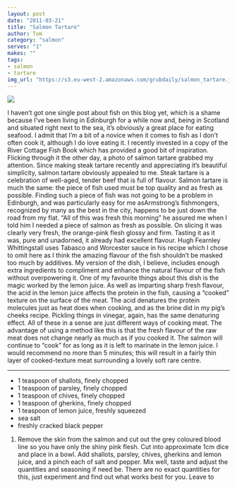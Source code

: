 ```yaml
---
layout: post
date: "2011-03-21"
title: "Salmon Tartare"
author: Tom
category: "salmon"
serves: "1"
makes: ""
tags:
- salmon
- tartare
img_url: "https://s3.eu-west-2.amazonaws.com/grubdaily/salmon_tartare.jpg"
---
```

<img src="https://s3.eu-west-2.amazonaws.com/grubdaily/salmon_tartare.jpg" />

I haven’t got one single post about fish on this blog yet, which is a shame because I’ve been living in Edinburgh for a while now and, being in Scotland and situated right next to the sea, it’s obviously a great place for eating seafood. I admit that I’m a bit of a novice when it comes to fish as I don’t often cook it, although I do love eating it. I recently invested in a copy of the River Cottage Fish Book which has provided a good bit of inspiration. Flicking through it the other day, a photo of salmon tartare grabbed my attention. Since making steak tartare recently and appreciating it’s beautiful simplicity, salmon tartare obviously appealed to me. Steak tartare is a celebration of well-aged, tender beef that is full of flavour. Salmon tartare is much the same: the piece of fish used must be top quality and as fresh as possible. Finding such a piece of fish was not going to be a problem in Edinburgh, and was particularly easy for me asArmstrong’s fishmongers, recognized by many as the best in the city, happens to be just down the road from my flat. “All of this was fresh this morning” he assured me when I told him I needed a piece of salmon as fresh as possible. On slicing it was clearly very fresh, the orange-pink flesh glossy and firm. Tasting it as it was, pure and unadorned, it already had excellent flavour. Hugh Fearnley Whittingstall uses Tabasco and Worcester sauce in his recipe which I chose to omit here as I think the amazing flavour of the fish shouldn’t be masked too much by additives. My version of the dish, I believe, includes enough extra ingredients to compliment and enhance the natural flavour of the fish without overpowering it. One of my favourite things about this dish is the magic worked by the lemon juice. As well as imparting sharp fresh flavour, the acid in the lemon juice affects the protein in the fish, causing a “cooked” texture on the surface of the meat. The acid denatures the protein molecules just as heat does when cooking, and as the brine did in my pig’s cheeks recipe. Pickling things in vinegar, again, has the same denaturing effect. All of these in a sense are just different ways of cooking meat. The advantage of using a method like this is that the fresh flavour of the raw meat does not change nearly as much as if you cooked it. The salmon will continue to “cook” for as long as it is left to marinate in the lemon juice. I would recommend no more than 5 minutes; this will result in a fairly thin layer of cooked-texture meat surrounding a lovely soft rare centre.

---
* 1 teaspoon of shallots, finely chopped
* 1 teaspoon of parsley, finely chopped
* 1 teaspoon of chives, finely chopped
* 1 teaspoon of gherkins, finely chopped
* 1 teaspoon of lemon juice, freshly squeezed
* sea salt
* freshly cracked black pepper

1. Remove the skin from the salmon and cut out the grey coloured blood line so you have only the shiny pink flesh. Cut into approximate 1cm dice and place in a bowl. Add shallots, parsley, chives, gherkins and lemon juice, and a pinch each of salt and pepper. Mix well, taste and adjust the quantities and seasoning if need be. There are no exact quantities for this, just experiment and find out what works best for you. Leave to

